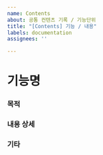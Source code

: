 ```yaml
---
name: Contents
about: 공통 컨텐츠 기록 / 기능단위
title: "[Contents] 기능 / 내용"
labels: documentation
assignees: ''

---
```


# 기능명

### 목적

### 내용 상세

### 기타
